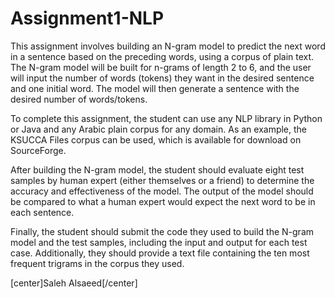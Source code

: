 # Assignment1-NLP

This assignment involves building an N-gram model to predict the next word in a sentence based on the preceding words, using a corpus of plain text. The N-gram model will be built for n-grams of length 2 to 6, and the user will input the number of words (tokens) they want in the desired sentence and one initial word. The model will then generate a sentence with the desired number of words/tokens.

To complete this assignment, the student can use any NLP library in Python or Java and any Arabic plain corpus for any domain. As an example, the KSUCCA Files corpus can be used, which is available for download on SourceForge.

After building the N-gram model, the student should evaluate eight test samples by human expert (either themselves or a friend) to determine the accuracy and effectiveness of the model. The output of the model should be compared to what a human expert would expect the next word to be in each sentence.

Finally, the student should submit the code they used to build the N-gram model and the test samples, including the input and output for each test case. Additionally, they should provide a text file containing the ten most frequent trigrams in the corpus they used.

[center]Saleh Alsaeed[/center]
